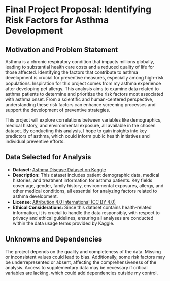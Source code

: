 # Final Project Proposal: Identifying Risk Factors for Asthma Development

## Motivation and Problem Statement

Asthma is a chronic respiratory condition that impacts millions globally, leading to substantial health care costs and a reduced quality of life for those affected. Identifying the factors that contribute to asthma development is crucial for preventive measures, especially among high-risk populations. Inspiration for this project comes from  my asthma experience after developing pet allergy. This analysis aims to examine data related to asthma patients to determine and prioritize the risk factors most associated with asthma onset. From a scientific and human-centered perspective, understanding these risk factors can enhance screening processes and support the development of preventive strategies.

This project will explore correlations between variables like demographics, medical history, and environmental exposure, all available in the chosen dataset. By conducting this analysis, I hope to gain insights into key predictors of asthma, which could inform public health initiatives and individual preventive efforts.

## Data Selected for Analysis

- **Dataset:** [Asthma Disease Dataset on Kaggle](https://www.kaggle.com/datasets/rabieelkharoua/asthma-disease-dataset)
- **Description:** This dataset includes patient demographic data, medical histories, and treatment information for asthma patients. Key fields cover age, gender, family history, environmental exposures, allergy, and other medical conditions, all essential for analyzing factors related to asthma development.
- **License:** [Attribution 4.0 International (CC BY 4.0)](https://creativecommons.org/licenses/by/4.0/)
- **Ethical Considerations:** Since this dataset contains health-related information, it is crucial to handle the data responsibly, with respect to privacy and ethical guidelines, ensuring all analyses are conducted within the data usage terms provided by Kaggle.

## Unknowns and Dependencies

The project depends on the quality and completeness of the data. Missing or inconsistent values could lead to bias. Additionally, some risk factors may be underrepresented or absent, affecting the comprehensiveness of the analysis. Access to supplementary data may be necessary if critical variables are lacking, which could add dependencies outside my control. 